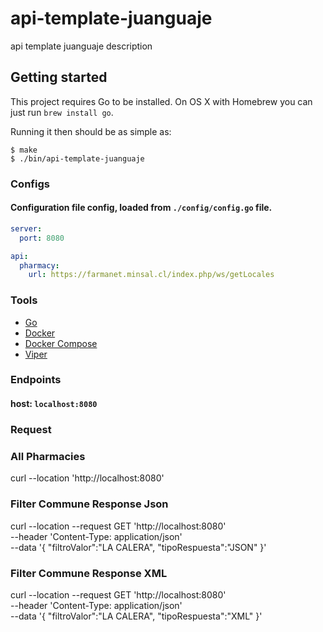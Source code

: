 # api-template-juanguaje

api template juanguaje description

## Getting started

This project requires Go to be installed. On OS X with Homebrew you can just run `brew install go`.

Running it then should be as simple as:

```console
$ make
$ ./bin/api-template-juanguaje
```

### Configs

#### Configuration file config, loaded from `./config/config.go` file.

```yaml
server:
  port: 8080

api:
  pharmacy:
    url: https://farmanet.minsal.cl/index.php/ws/getLocales
```

### Tools

- [Go](https://go.dev/)
- [Docker](https://www.docker.com/)
- [Docker Compose](https://docs.docker.com/compose/)
- [Viper](https://github.com/spf13/viper)


### Endpoints

#### host: `localhost:8080`


### Request

### All Pharmacies

curl --location 'http://localhost:8080'

### Filter Commune Response Json

curl --location --request GET 'http://localhost:8080' \
--header 'Content-Type: application/json' \
--data '{
    "filtroValor":"LA CALERA",
    "tipoRespuesta":"JSON"
}'

### Filter Commune Response XML

curl --location --request GET 'http://localhost:8080' \
--header 'Content-Type: application/json' \
--data '{
    "filtroValor":"LA CALERA",
    "tipoRespuesta":"XML"
}'